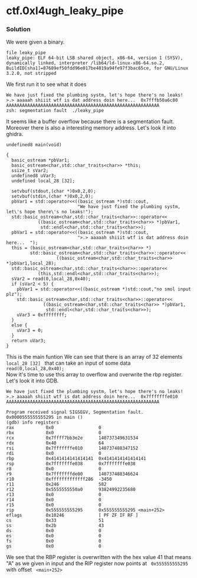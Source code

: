 # ctf.0xl4ugh_leaky_pipe

### Solution
We were given a binary.
```
file leaky_pipe
leaky_pipe: ELF 64-bit LSB shared object, x86-64, version 1 (SYSV), dynamically linked, interpreter /lib64/ld-linux-x86-64.so.2, BuildID[sha1]=87689ef50fdd96e017be4819a94fe97f3bac65ce, for GNU/Linux 3.2.0, not stripped
```
We first run it to see what it does
```
We have just fixed the plumbing systm, let's hope there's no leaks!
>.> aaaaah shiiit wtf is dat address doin here...  0x7fffb50a6c80
AAAAAAAAAAAAAAAAAAAAAAAAAAAAAAAAAAAAAAAAAAAAAAAAAAAAAAAAAA
zsh: segmentation fault  ./leaky_pipe
```
It seems like a buffer overflow because there is a segmentation fault. Moreover there is also a interesting memory address. Let's look it into ghidra.
```
undefined8 main(void)

{
  basic_ostream *pbVar1;
  basic_ostream<char,std::char_traits<char>> *this;
  ssize_t sVar2;
  undefined8 uVar3;
  undefined local_28 [32];
  
  setvbuf(stdout,(char *)0x0,2,0);
  setvbuf(stdin,(char *)0x0,2,0);
  pbVar1 = std::operator<<((basic_ostream *)std::cout,
                           "We have just fixed the plumbing systm, let\'s hope there\'s no leaks!");
  std::basic_ostream<char,std::char_traits<char>>::operator<<
            ((basic_ostream<char,std::char_traits<char>> *)pbVar1,
             std::endl<char,std::char_traits<char>>);
  pbVar1 = std::operator<<((basic_ostream *)std::cout,
                           ">.> aaaaah shiiit wtf is dat address doin here...  ");
  this = (basic_ostream<char,std::char_traits<char>> *)
         std::basic_ostream<char,std::char_traits<char>>::operator<<
                   ((basic_ostream<char,std::char_traits<char>> *)pbVar1,local_28);
  std::basic_ostream<char,std::char_traits<char>>::operator<<
            (this,std::endl<char,std::char_traits<char>>);
  sVar2 = read(0,local_28,0x40);
  if (sVar2 < 5) {
    pbVar1 = std::operator<<((basic_ostream *)std::cout,"no smol input plz");
    std::basic_ostream<char,std::char_traits<char>>::operator<<
              ((basic_ostream<char,std::char_traits<char>> *)pbVar1,
               std::endl<char,std::char_traits<char>>);
    uVar3 = 0xffffffff;
  }
  else {
    uVar3 = 0;
  }
  return uVar3;
}
```
This is the main funtion 
We can see that there is an array of 32 elements <code> local_28 [32] </code> that can take an input of some data <code> read(0,local_28,0x40); </code> <br>
Now it's time to use this array to overflow and overwrite the rbp register.
Let's look it into GDB.
```
We have just fixed the plumbing systm, let's hope there's no leaks!
>.> aaaaah shiiit wtf is dat address doin here...  0x7fffffffe010
AAAAAAAAAAAAAAAAAAAAAAAAAAAAAAAAAAAAAAAAAAAAAAAAAAAAAAAAAA

Program received signal SIGSEGV, Segmentation fault.
0x0000555555555295 in main ()
(gdb) info registers
rax            0x0                 0
rbx            0x0                 0
rcx            0x7ffff7bb3e2e      140737349631534
rdx            0x40                64
rsi            0x7fffffffe010      140737488347152
rdi            0x0                 0
rbp            0x4141414141414141  0x4141414141414141
rsp            0x7fffffffe038      0x7fffffffe038
r8             0x0                 0
r9             0x7fffffffde00      140737488346624
r10            0xfffffffffffff286  -3450
r11            0x246               582
r12            0x5555555550a0      93824992235680
r13            0x0                 0
r14            0x0                 0
r15            0x0                 0
rip            0x555555555295      0x555555555295 <main+252>
eflags         0x10246             [ PF ZF IF RF ]
cs             0x33                51
ss             0x2b                43
ds             0x0                 0
es             0x0                 0
fs             0x0                 0
gs             0x0                 0
```
We see that the RBP register is overwritten with the hex value 41 that means "A" as we given in input and the RIP register now points at <code> 0x555555555295  </code> with offset <code> <main+252> </code>

